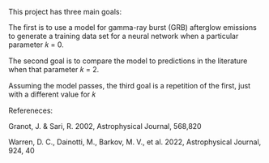 This project has three main goals: 

The first is to use a model for gamma-ray burst (GRB) afterglow emissions to generate a training data set for a neural network when a particular parameter 𝑘 = 0. 

The second goal is to compare the model to predictions in the literature when that parameter 𝑘 = 2. 

Assuming the model passes, the third goal is a repetition of the first, just with a different value for 𝑘

Refereneces:

Granot, J. & Sari, R. 2002, Astrophysical Journal, 568,820

Warren, D. C., Dainotti, M., Barkov, M. V., et al. 2022, Astrophysical Journal, 924, 40
